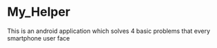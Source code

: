 # My_Helper
This is an android application which solves 4 basic problems that every smartphone user face

